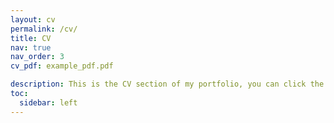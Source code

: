 ```yaml
---
layout: cv
permalink: /cv/
title: CV
nav: true
nav_order: 3
cv_pdf: example_pdf.pdf

description: This is the CV section of my portfolio, you can click the PDF Icon to download a similar CV, some information is ommited contact me for details.
toc:
  sidebar: left
---
```

